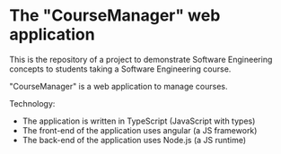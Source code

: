 # The "CourseManager" web application

This is the repository of a project to demonstrate Software
Engineering concepts to students taking a Software Engineering course.

"CourseManager" is a web application to manage courses. 

Technology:

- The application is written in TypeScript (JavaScript with types)
- The front-end of the application uses angular (a JS framework)
- The back-end of the application uses Node.js (a JS runtime)
